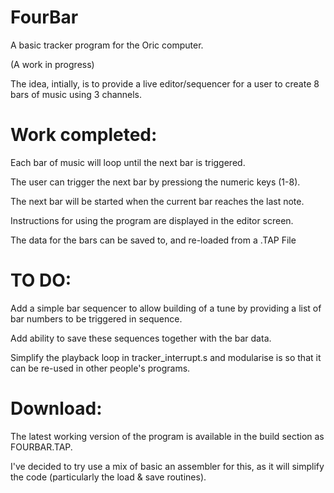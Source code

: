 # FourBar
A basic tracker program for the Oric computer.

(A work in progress)

The idea, intially, is to provide a live editor/sequencer for a user to create 8 bars of music using 3 channels.

Work completed:
===============

Each bar of music will loop until the next bar is triggered. 

The user can trigger the next bar by pressiong the numeric keys (1-8).

The next bar will be started when the current bar reaches the last note.

Instructions for using the program are displayed in the editor screen.

The data for the bars can be saved to, and re-loaded from a .TAP File

TO DO:
======
Add a simple bar sequencer to allow building of a tune by providing a list of bar numbers to be triggered in sequence.

Add ability to save these sequences together with the bar data.

Simplify the playback loop in tracker_interrupt.s and modularise is so that it can be re-used in other people's programs.



Download:
=========
The latest working version of the program is available in the build section as FOURBAR.TAP.



I've decided to try use a mix of basic an assembler for this, as it will simplify the code (particularly the load & save routines).






